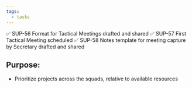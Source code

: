 ```yaml
---
tags:
  - tasks
---
```

✅ SUP-56 Format for Tactical Meetings drafted and shared
✅ SUP-57 First Tactical Meeting scheduled
✅ SUP-58 Notes template for meeting capture by Secretary drafted and shared
## Purpose:
- Prioritize projects across the squads, relative to available resources
